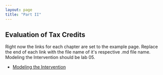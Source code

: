 ```yaml
---
layout: page
title: "Part II"
---
```


## Evaluation of Tax Credits

Right now the links for each chapter are set to the example page. Replace the end of each link with the file name of it's respective .md file name. Modeling the Intervention 
should be lab 05.

  - [Modeling the Intervention](https://r-class.github.io/cpp-528-fall-2021-group-01/_posts/2021-03-14-ch01-example_page/)
 
